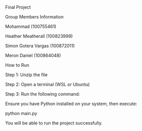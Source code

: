 Final Project

Group Members Information

Mohammad (100755461)

Heather Meatherall (100823999)

Simon Gotera Vargas (100872011)

Meron Daniel (100864048)

How to Run

Step 1: Unzip the file

Step 2: Open a terminal (WSL or Ubuntu)

Step 3: Run the following command:

Ensure you have Python installed on your system, then execute:

python main.py

You will be able to run the project successfully.